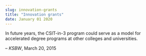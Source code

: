```yaml
---
slug: innovation-grants
title: "Innovation grants"
date: January 01 2020
---
```


 
<p>
  In future years, the CSIT&#45;in&#45;3 program could serve as a model for
  accelerated degree programs at other colleges and universities.
</p>
<p>– <em>KSBW</em>, March 20, 2015</p>
 
